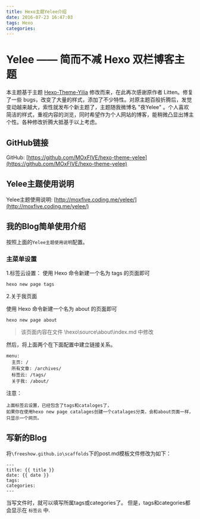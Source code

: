 ```yaml
---
title: Hexo主题Yelee介绍
date: 2016-07-23 16:47:03
tags: Hexo
categories:
---
```


# Yelee —— 简而不减 Hexo 双栏博客主题 #

本主题基于主题 [Hexo-Theme-Yilia](https://github.com/litten/hexo-theme-yilia) 修改而来，在此再次感谢原作者 Litten。修复了一些 bugs，改变了大量的样式，添加了不少特性。对原主题百般折腾后，发觉变动越来越大，索性就发布个新主题了，主题随我微博名 "夜Yelee" 。个人喜欢简洁的样式，重视内容的浏览，同时希望作为个人网站的博客，能稍微凸显出博主个性。各种修改折腾大抵基于以上考虑。

<!-- more -->


## GitHub链接
GitHub: [https://github.com/MOxFIVE/hexo-theme-yelee](https://github.com/MOxFIVE/hexo-theme-yelee)

## Yelee主题使用说明

Yelee主题使用说明: [http://moxfive.coding.me/yelee/](http://moxfive.coding.me/yelee/)

## 我的Blog简单使用介绍

按照上面的`Yelee主题使用说明`配置。

### 主菜单设置

1.标签云设置：
使用 Hexo 命令新建一个名为 tags 的页面即可
```
hexo new page tags
```
2.关于我页面

使用 Hexo 命令新建一个名为 about 的页面即可
```
hexo new page about
```
>该页面内容在文件 \hexo\source\about\index.md 中修改

然后，将上面两个在下面配置中建立链接关系。

```
menu:
  主页: /
  所有文章: /archives/
  标签云: /tags/
  关于我: /about/
```

注意：
```
上面标签云设置，已经包含了tags和cataloges了，
如果你在使用hexo new page catalages创建一个catalages分类，会和about页面一样，只显示一个网页。
```

## 写新的Blog

将`\freeshow.github.io\scaffolds`下的post.md模板文件修改为如下：
```
---
title: {{ title }}
date: {{ date }}
tags:
categories:
---
```
当写文件时，就可以填写所属tags或categories了。
但是，tags和categories都会显示在 `标签云` 中.






